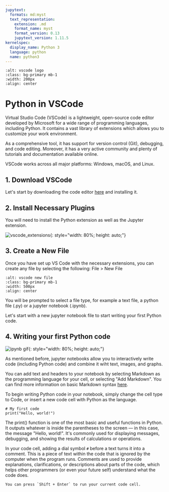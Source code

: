 ```yaml
---
jupytext:
  formats: md:myst
  text_representation:
    extension: .md
    format_name: myst
    format_version: 0.13
    jupytext_version: 1.11.5
kernelspec:
  display_name: Python 3
  language: python
  name: python3
---
```



```{image} ../_static/images/vscode-alt.png
:alt: vscode logo
:class: bg-primary mb-1
:width: 200px
:align: center
```


# Python in VSCode

Virtual Studio Code (VSCode) is a lightweight, open-source code editor  developed by Microsoft for a wide range of programming languages, including Python. It contains a vast library of extensions which allows you to customize your work environment.

As a comprehensive tool, it has support for version control (Git), debugging, and code editing. Moreover, it has a very active community and plenty of tutorials and documentation available online. 

VSCode works across all major platforms: Windows, macOS, and Linux. 



## 1. Download VSCode

Let's start by downloading the code editor [here](https://code.visualstudio.com/download) and installing it.


## 2. Install Necessary Plugins

You will need to install the Python extension as well as the Jupyter extension.

![vscode_extensions](../_static/images/vscode_guide1.png){: style="width: 80%; height: auto;"}


## 3. Create a New File

Once you have set up VS Code with the necessary extensions, you can create any file by selecting the following:
File > New File

```{image} ../_static/images/vscode_newfile.png
:alt: vscode new file
:class: bg-primary mb-1
:width: 500px
:align: center
```

You will be prompted to select a file type, for example a text file, a python file (.py) or a jupyter notebook (.ipynb).

Let's start with a new jupyter notebook file to start writing your first Python code.

## 4. Writing your first Python code

![ipynb gif](../_static/images/vscode_firstcode.gif){: style="width: 80%; height: auto;"}

As mentioned before, jupyter notebooks allow you to interactively write code (including Python code) and combine it wiht text, images, and graphs.

You can add text and headers to your notebook by selecting Markdown as the programming language for your cell, or selecting "Add Markdown". You can find more information on basic Markdown syntax [here](https://www.markdownguide.org/basic-syntax/).


To begin writing Python code in your notebook, simply change the cell type to Code, or insert a new code cell with Python as the language.

```{code-cell}
# My first code
print("Hello, world!")
```

The print() function is one of the most basic and useful functions in Python. It outputs whatever is inside the parentheses to the screen — in this case, the message "Hello, world!". It's commonly used for displaying messages, debugging, and showing the results of calculations or operations.

In your code cell, adding a dial symbol `#` before a text turns it into a comment. This is a piece of text within the code that is ignored by the computer when the program runs. Comments are used to provide explanations, clarifications, or descriptions about parts of the code, which helps other programmers (or even your future self) understand what the code does.


```{note}
You can press `Shift + Enter` to run your current code cell.
```






